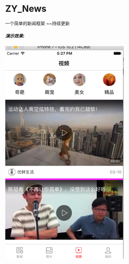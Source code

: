 # ZY_News
一个简单的新闻框架 ~~持续更新

##### 演示效果:
![image](https://github.com/gouzyi/ZY_News/raw/master/imags/1.png)
